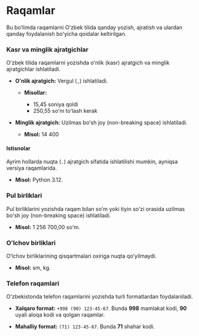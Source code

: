 # Raqamlar

Bu boʻlimda raqamlarni Oʻzbek tilida qanday yozish, ajratish va ulardan qanday foydalanish boʻyicha qoidalar keltirilgan.

### Kasr va minglik ajratgichlar

Oʻzbek tilida raqamlarni yozishda oʻnlik (kasr) ajratgich va minglik ajratgichlar ishlatiladi.

- **Oʻnlik ajratgich:** Vergul (`,`) ishlatiladi.

    - **Misollar:**
    
        - 15,45 soniya qoldi
        - 250,55 soʻm toʻlash kerak
    
- **Minglik ajratgich:** Uzilmas boʻsh joy (non-breaking space) ishlatiladi.
    
    - **Misol:** 14 400

#### Istisnolar

Ayrim hollarda nuqta (`.`) ajratgich sifatida ishlatilishi mumkin, ayniqsa versiya raqamlarida.

- **Misol:** Python 3.12.

### Pul birliklari

Pul birliklarini yozishda raqam bilan soʻm yoki tiyin soʻzi orasida uzilmas boʻsh joy (non-breaking space) ishlatiladi.

- **Misol:** 1 256 700,00 soʻm.

### Oʻlchov birliklari

Oʻlchov birliklarining qisqartmalari oxiriga nuqta qoʻyilmaydi.

- **Misol:** sm, kg.

### Telefon raqamlari

Oʻzbekistonda telefon raqamlarini yozishda turli formatlardan foydalaniladi.

- **Xalqaro format:** `+998 (90) 123-45-67`. Bunda **998** mamlakat kodi, **90** uyali aloqa kodi va qolgan raqamlar.

- **Mahalliy format:** `(71) 123-45-67`. Bunda **71** shahar kodi.